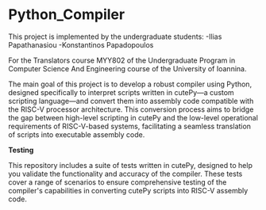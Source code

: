 # Python_Compiler

This project is implemented by the undergraduate students: -Ilias Papathanasiou -Konstantinos Papadopoulos

For the Translators course MYY802 of the Undergraduate Program in Computer Science And Engineering course of the University of Ioannina.


The main goal of this project is to develop a robust compiler using Python, designed specifically to interpret scripts written in cutePy—a custom scripting language—and convert them into assembly code compatible with the RISC-V processor architecture. This conversion process aims to bridge the gap between high-level scripting in cutePy and the low-level operational requirements of RISC-V-based systems, facilitating a seamless translation of scripts into executable assembly code.

<b> Testing </b>

This repository includes a suite of tests written in cutePy, designed to help you validate the functionality and accuracy of the compiler. These tests cover a range of scenarios to ensure comprehensive testing of the compiler's capabilities in converting cutePy scripts into RISC-V assembly code.
